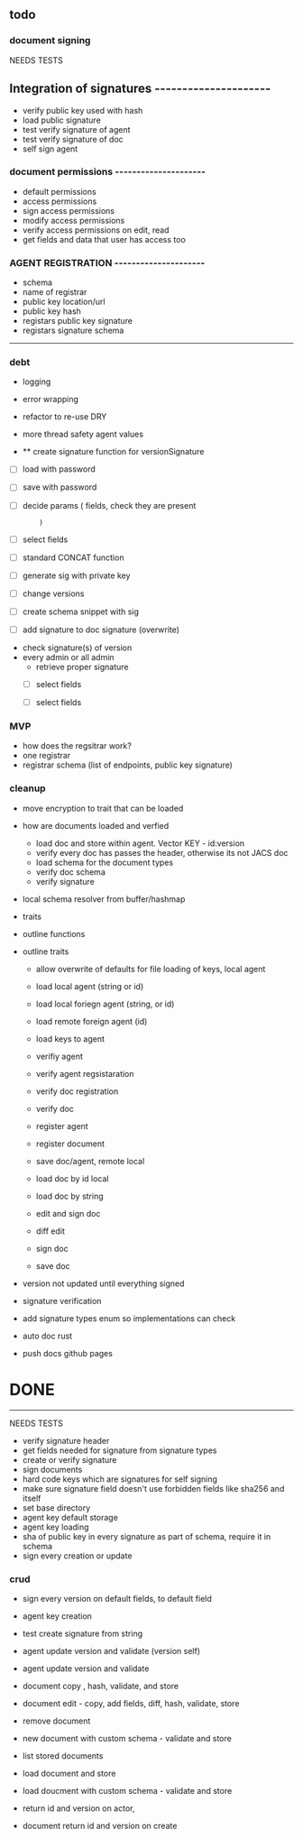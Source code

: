 ## todo

### document signing

NEEDS TESTS

 ## Integration of signatures ---------------------
 - verify public key used with hash
 - load public signature
 - test verify signature of agent
 - test verify signature of doc
 - self sign agent


 ### document permissions ---------------------

 - default permissions
 - access permissions
 - sign access permissions
 - modify access permissions
 - verify access permissions on edit, read
 - get fields and data that user has access too


### AGENT REGISTRATION ---------------------

 - schema
  - name of registrar
  - public key location/url
  - public key hash
  - registars public key signature
  - registars signature schema

  --------------------------------------------------------

### debt

 - logging
 - error wrapping
 - refactor to re-use DRY

 - more thread safety agent values



 - ** create signature function for versionSignature
  - [ ] load with password
  - [ ] save with password
  - [ ] decide params (
            fields, check they are present

            )
  - [ ] select fields
  - [ ] standard CONCAT function
  - [ ] generate sig with private key
  - [ ] change versions
  - [ ] create schema snippet with sig
  - [ ] add signature to doc signature (overwrite)


 - check signature(s) of version
  - every admin or all admin
     - retrieve proper signature
     - [ ] select fields
     - [ ] select fields



### MVP

 - how does the regsitrar work?
  - one registrar
  - registrar schema (list of endpoints, public key signature)



### cleanup
 - move encryption to trait that can be loaded



 - how are documents loaded and verfied
   - load doc and store within agent. Vector<Value> KEY - id:version
   - verify every doc has passes the header, otherwise its not JACS doc
   - load schema for the document types
   - verify doc schema
   - verify signature




 - local schema resolver from buffer/hashmap
 - traits



 - outline functions
 - outline traits
   - allow overwrite of defaults for file loading of keys, local agent
   - load local agent (string or id)
   - load local foriegn agent (string, or id)
   - load remote foreign agent (id)
   - load keys to agent
   - verifiy agent
   - verify agent regsistaration
   - verify doc registration
   - verify doc
   - register agent
   - register document

   - save doc/agent, remote local
   - load doc by id local
   - load doc by string
   - edit and sign doc
   - diff edit
   - sign doc
   - save doc


 - version not updated until everything signed
 - signature verification
 - add signature types enum so implementations can check
 - auto doc rust
 - push docs github pages


 # DONE
  --------------------------------------------------------
NEEDS TESTS
 - verify signature header
 - get fields needed for signature from signature types
 - create or verify signature
 - sign documents
- hard code keys which are signatures for self signing
- make sure signature field doesn't use forbidden fields like sha256 and itself
 - set base directory
  - agent key default storage
 - agent key loading
 - sha of public key in every signature as part of schema, require it in schema
- sign every creation or update


 ### crud

 - sign every version on default fields, to default field

  - agent key creation
  - test create signature from string
  - agent update version and validate (version self)
 - agent update version and validate
  - document copy , hash, validate, and store
 - document edit - copy, add fields, diff, hash, validate, store
  - remove document
- new document with custom schema - validate and store
 - list stored documents
  - load document and store
 - load doucment with custom schema - validate and store
  - return id and version on actor,
 -  document return id and version on create
